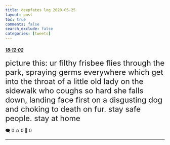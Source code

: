 ```yaml
---
title: deepfates log 2020-05-25
layout: post
toc: true
comments: false
search_exclude: false
categories: [tweets]
---
```



#### <a href = "https://twitter.com/deepfates/status/1265073170454728705">*18:12:02*</a>

<font size="5">picture this: ur filthy frisbee flies through the park, spraying germs everywhere which get into the throat of a little old lady on the sidewalk who coughs so hard she falls down, landing face first on a disgusting dog and choking to death on fur.   stay safe people. stay at home</font>



🗨️ 0 ♺ 0 🤍  0   

---
    
            

